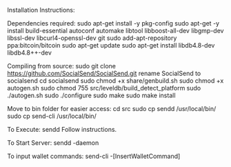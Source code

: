 

Installation Instructions:

Dependencies required:
sudo apt-get install -y pkg-config
sudo apt-get -y install build-essential autoconf automake libtool libboost-all-dev libgmp-dev libssl-dev libcurl4-openssl-dev git
sudo add-apt-repository ppa:bitcoin/bitcoin
sudo apt-get update
sudo apt-get install libdb4.8-dev libdb4.8++-dev

Compiling from source:
sudo git clone https://github.com/SocialSend/SocialSend.git
rename SocialSend to socialsend
cd socialsend
sudo chmod +x share/genbuild.sh
sudo chmod +x autogen.sh
sudo chmod 755 src/leveldb/build_detect_platform
sudo ./autogen.sh
sudo ./configure
sudo make
sudo make install

Move to bin folder for easier access:
cd src
sudo cp sendd /usr/local/bin/
sudo cp send-cli /usr/local/bin/

To Execute:
sendd
Follow instructions.

To Start Server:
sendd -daemon

To input wallet commands:
send-cli -[InsertWalletCommand]
